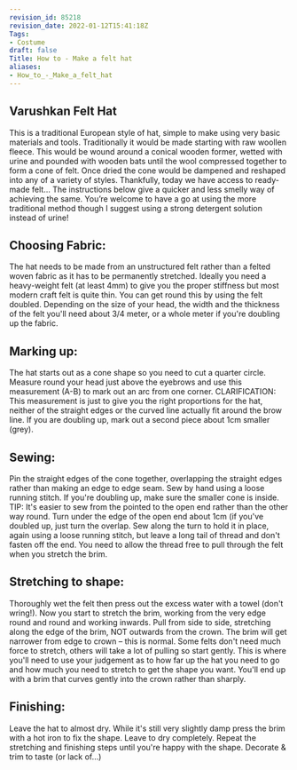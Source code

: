 ```yaml
---
revision_id: 85218
revision_date: 2022-01-12T15:41:18Z
Tags:
- Costume
draft: false
Title: How to - Make a felt hat
aliases:
- How_to_-_Make_a_felt_hat
---
```

## Varushkan Felt Hat
This is a traditional European style of hat, simple to make using very basic materials and tools. Traditionally it would be made starting with raw woollen fleece. This would be wound around a conical wooden former, wetted with urine and pounded with wooden bats until the wool compressed together to form a cone of felt. Once dried the cone would be dampened and reshaped into any of a variety of styles. Thankfully, today we have access to ready-made felt…
The instructions below give a quicker and less smelly way of achieving the same. You’re welcome to have a go at using the more traditional method though I suggest using a strong detergent solution instead of urine!
## Choosing Fabric:
The hat needs to be made from an unstructured felt rather than a felted woven fabric as it has to be permanently stretched. Ideally you need a heavy-weight felt (at least 4mm) to give you the proper stiffness but most modern craft felt is quite thin. You can get round this by using the felt doubled.
Depending on the size of your head, the width and the thickness of the felt you'll need about 3/4 meter, or a whole meter if you're doubling up the fabric.
## Marking up:
The hat starts out as a cone shape so you need to cut a quarter circle. Measure round your head just above the eyebrows and use this measurement (A-B) to mark out an arc from one corner. CLARIFICATION: This measurement is just to give you the right proportions for the hat, neither of the straight edges or the curved line actually fit around the brow line. If you are doubling up, mark out a second piece about 1cm smaller (grey).
## Sewing:
Pin the straight edges of the cone together, overlapping the straight edges rather than making an edge to edge seam. Sew by hand using a loose running stitch. If you're doubling up, make sure the smaller cone is inside. TIP: It's easier to sew from the pointed to the open end rather than the other way round.
Turn under the edge of the open end about 1cm (if you've doubled up, just turn the overlap. Sew along the turn to hold it in place, again using a loose running stitch, but leave a long tail of thread and don't fasten off the end. You need to allow the thread free to pull through the felt when you stretch the brim.
## Stretching to shape:
Thoroughly wet the felt then press out the excess water with a towel (don't wring!). 
Now you start to stretch the brim, working from the very edge round and round and working inwards. Pull from side to side, stretching along the edge of the brim, NOT outwards from the crown. The brim will get narrower from edge to crown – this is normal. 
Some felts don't need much force to stretch, others will take a lot of pulling so start gently. This is where you'll need to use your judgement as to how far up the hat you need to go and how much you need to stretch to get the shape you want. You'll end up with a brim that curves gently into the crown rather than sharply.
## Finishing:
Leave the hat to almost dry. While it's still very slightly damp press the brim with a hot iron to fix the shape. Leave to dry completely.
Repeat the stretching and finishing steps until you're happy with the shape.
Decorate & trim to taste (or lack of…)
